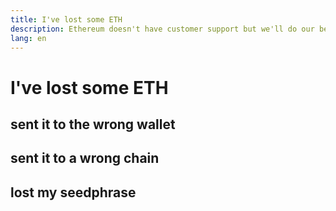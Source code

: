 ```yaml
---
title: I've lost some ETH
description: Ethereum doesn't have customer support but we'll do our best to point you in the right direction for common problems and confusion areas.
lang: en
---
```


# I've lost some ETH

## sent it to the wrong wallet

## sent it to a wrong chain

## lost my seedphrase
